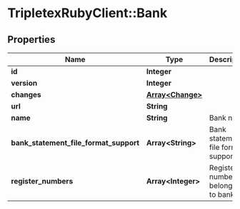 # TripletexRubyClient::Bank

## Properties
Name | Type | Description | Notes
------------ | ------------- | ------------- | -------------
**id** | **Integer** |  | [optional] 
**version** | **Integer** |  | [optional] 
**changes** | [**Array&lt;Change&gt;**](Change.md) |  | [optional] 
**url** | **String** |  | [optional] 
**name** | **String** | Bank name | [optional] 
**bank_statement_file_format_support** | **Array&lt;String&gt;** | Bank statement file formats supported. | [optional] 
**register_numbers** | **Array&lt;Integer&gt;** | Register numbers belonging to bank. | [optional] 


